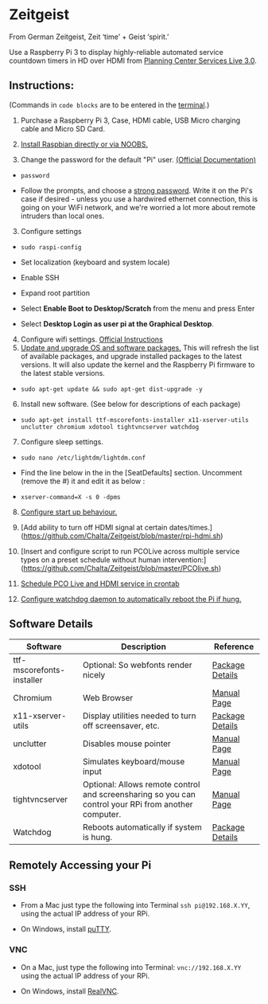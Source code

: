 # Zeitgeist

From German Zeitgeist, Zeit ‘time’ + Geist ‘spirit.’

Use a Raspberry Pi 3 to display highly-reliable automated service countdown timers in HD over HDMI from [Planning Center Services Live 3.0](https://planning.center/2014/live-3/).


## Instructions:

(Commands in `code blocks` are to be entered in the [terminal](https://www.raspberrypi.org/documentation/usage/terminal/).)

1. Purchase a Raspberry Pi 3, Case, HDMI cable, USB Micro charging cable and Micro SD Card.

1. [Install Raspbian directly or via NOOBS.](https://www.raspberrypi.org/documentation/installation/installing-images/)

2. Change the password for the default "Pi" user. [(Official Documentation)](https://www.raspberrypi.org/documentation/linux/usage/users.md)
  *  `password`
  
  * Follow the prompts, and choose a [strong password](https://xkcd.com/936/). Write it on the Pi's case if desired - unless you use a hardwired ethernet connection, this is going on your WiFi network, and we're worried a lot more about remote intruders than local ones.
  
3. Configure settings
 *  `sudo raspi-config`
 * Set localization (keyboard and system locale)
 
 *	Enable SSH
 
 *	Expand root partition
 
 * Select **Enable Boot to Desktop/Scratch** from the menu and press Enter
 
 *  Select **Desktop Login as user pi at the Graphical Desktop**.

4.	Configure wifi settings. [Official Instructions](https://www.raspberrypi.org/documentation/configuration/wireless/)
5.	[Update and upgrade OS and software packages.](https://www.raspberrypi.org/documentation/configuration/wireless/) This will refresh the list of available packages, and upgrade installed packages to the latest versions. It will also update the kernel and the Raspberry Pi firmware to the latest stable versions.
  *  `sudo apt-get update && sudo apt-get dist-upgrade -y`
        
6.	Install new software.  (See below for descriptions of each package)
  * `sudo apt-get install ttf-mscorefonts-installer x11-xserver-utils unclutter chromium xdotool tightvncserver watchdog`
      
7.	Configure sleep settings.
  *  `sudo nano /etc/lightdm/lightdm.conf`
  
  * Find the line below in the in the [SeatDefaults] section. Uncomment (remove the #) it and edit it as below :
  
  * `xserver-command=X -s 0 -dpms`
  
8.	[Configure start up behaviour.](https://github.com/Chalta/Zeitgeist/blob/master/autostart)

9.	[Add ability to turn off HDMI signal at certain dates/times.] (https://github.com/Chalta/Zeitgeist/blob/master/rpi-hdmi.sh)

10.	[Insert and configure script to run PCOLive across multiple service types on a preset schedule without human intervention:] (https://github.com/Chalta/Zeitgeist/blob/master/PCOlive.sh)

11.	[Schedule PCO Live and HDMI service in crontab](https://github.com/Chalta/Zeitgeist/blob/master/cron)

12. [Configure watchdog daemon to automatically reboot the Pi if hung.](https://github.com/Chalta/Zeitgeist/blob/master/watchdog)


## Software Details

| Software | Description | Reference   |
|----------|-------------|--------------|
|ttf-mscorefonts-installer  | Optional: So webfonts render nicely | [Package Details](https://packages.debian.org/jessie/ttf-mscorefonts-installer)		|
|Chromium	| Web Browser	| [Manual Page](https://manpages.debian.org/jessie/chromium/chromium.1.en.html) |
|x11-xserver-utils	| Display utilities needed to turn off screensaver, etc.	| [Package Details](https://packages.debian.org/sid/x11-xserver-utils) |
|unclutter	| Disables mouse pointer	 |[Manual Page](https://manpages.debian.org/jessie/unclutter/unclutter.1.en.html) |
|xdotool	| Simulates keyboard/mouse input	| [Manual Page](https://manpages.debian.org/jessie/xdotool/xdotool.1.en.html) |
|tightvncserver	| Optional: Allows remote control and screensharing so you can control your RPi from another computer.	| [Manual Page](https://manpages.debian.org/jessie/tightvncserver/tightvncserver.1.en.html) |
|Watchdog | Reboots automatically if system is hung. |		[Package Details](https://packages.debian.org/jessie/watchdog) |


## Remotely Accessing your Pi

### SSH

* From a Mac just type the following into Terminal `ssh pi@192.168.X.YY`, using the actual IP address of your RPi.

* On Windows, install [puTTY](http://www.chiark.greenend.org.uk/~sgtatham/putty/).


### VNC 

* On a Mac, just type the following into Terminal: `vnc://192.168.X.YY` using the actual IP address of your RPi.

* On Windows, install [RealVNC](https://www.realvnc.com/).

